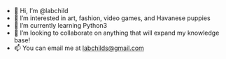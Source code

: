 - 👋 Hi, I’m @labchild
- 👀 I’m interested in art, fashion, video games, and Havanese puppies
- 🌱 I’m currently learning Python3
- 💞️ I’m looking to collaborate on anything that will expand my knowledge base! 
- 📫 You can email me at labchilds@gmail.com

<!---
labchild/labchild is a ✨ special ✨ repository because its `README.md` (this file) appears on your GitHub profile.
You can click the Preview link to take a look at your changes.
--->
